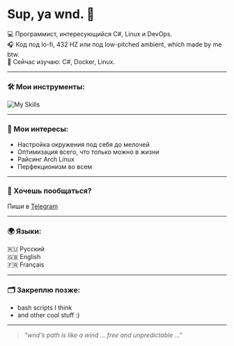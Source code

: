 # Sup, ya wnd. 👋

💻 Программист, интересующийся C#, Linux и DevOps.  
🎧 Код под lo-fi, 432 HZ или под low-pitched ambient, which made by me btw.  
🌱 Сейчас изучаю: C#, Docker, Linux.

---

### 🛠️ Мои инструменты:
![My Skills](https://skillicons.dev/icons?i=cs,linux,docker,bash,arch,obsidian)

---

### 📌 Мои интересы:
- Настройка окружения под себя до мелочей
- Оптимизация всего, что только можно в жизни
- Райсинг Arch Linux
- Перфекционизм во всем

---

### 🤝 Хочешь пообщаться?
Пиши в [Telegram](https://t.me/wndslayer)

---
### 🌍 Языки:
🇷🇺 Русский  
🇬🇧 English  
🇫🇷 Français  

---

### 🗂️ Закреплю позже:
- bash scripts I think
- and other cool stuff :)

---

> *"wnd's path is like a wind ... free and unpredictable ..."*
